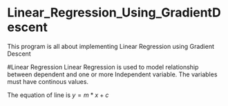 # Linear_Regression_Using_GradientDescent
This program is all about implementing Linear Regression using Gradient Descent

#Linear Regression
Linear Regression is used to model relationship between dependent and one or more Independent variable. The variables must have continous values.

The equation of line is $y = m * x + c$
